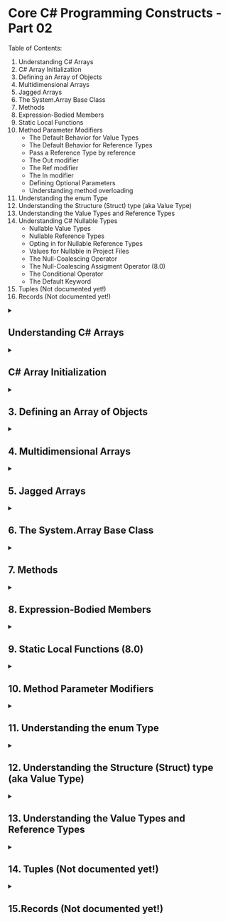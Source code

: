 # Core C# Programming Constructs - Part 02
Table of Contents:
1. Understanding C# Arrays
2. C# Array Initialization
3. Defining an Array of Objects
4. Multidimensional Arrays
5. Jagged Arrays
6. The System.Array Base Class
7. Methods
8. Expression-Bodied Members
9. Static Local Functions
10. Method Parameter Modifiers
    - The Default Behavior for Value Types
    - The Default Behavior for Reference Types
    - Pass a Reference Type by reference
    - The Out modifier
    - The Ref modifier
    - The In modifier
    - Defining Optional Parameters
    - Understanding method overloading
11. Understanding the enum Type
12. Understanding the Structure (Struct) type (aka Value Type)
13. Understanding the Value Types and Reference Types
14. Understanding C# Nullable Types
    - Nullable Value Types
    - Nullable Reference Types
    - Opting in for Nullable Reference Types
    - Values for Nullable in Project Files
    - The Null-Coalescing Operator
    - The Null-Coalescing Assigment Operator (8.0)
    - The Conditional Operator
    - The Default Keyword
15. Tuples (Not documented yet!)
16. Records (Not documented yet!)

<details>
<summary>

## Understanding C# Arrays
</summary>
<p>

An array is a set of contiguous data points of the same type (an array of ints, an array of strings, an array of SportsCar, etc.)

Example:
```csharp
class program
{
    static void Main(string[] args)
    {
        Console.WriteLine("**** Arrays *****");

        int[] aInts = new int[3];

        //Iterate array of Index value
        for (int i = 0; i < aInts.Length; i++)
        {
            Console.WriteLine($"Value of index in Array: {aInt[i]}");
        }

        //Iterate array over items
        foreach(int i int aInts)
        {
            Console.WriteLine($"Value of Array item: {i}");
        }

        Console.ReadLine();
    }
}
```

**Notes:**
- An array can be single-dimensional, multidimensional or jagged.
- The number of dimensions and the length of each dimensions are established when the array instance is created.
- The default values of numeric array elements are set to zero, and reference elements are set to null.
- A jagged array is an array of arrays, and therefore its elements are reference types and are initialized to null.
- Arrays are zero indexed.
- Array types are reference types derived from the abstract base type Array. All arrays implement IList, and IEnumerable. You can use the foreach statement to iterate through an array.
</p>
</details>

<details>
<summary>

## C# Array Initialization
</summary>
<p>

```csharp
//Array initialization syntax using the new keyword
string[] stringArray = new string[] { "one", "two", "three" };
bool[] boolArray = new bool[] { true, false, true, false };
int[] intArray = new int[] { 1, 5, 43, 23, 10 };
```

**Notes:**
- With the use of curly-bracket syntax, you do not need to specify the size of the array.
</p>
</details>

<details>
<summary>

## 3. Defining an Array of Objects
</summary>
<p>
System.Object is the ultimate base class to every type (including fundamental data types) in the .Net Core type system. Given this fact, if you were to define an array of System.Object data types, the subitems could be anything at all.

```csharp
Console.WriteLine("=> Array of objects");
object[] myObjects = new object[4];
myobject[0] = 10;
myobject[1] = false;
myobject[2] = "My String";

foreach (object obj in myObjects)
{
    Console.WriteLine($"Type: {obj.GetType(), Value: {obj}");
}
```
</p>
</details>

<details>
<summary>

## 4. Multidimensional Arrays
</summary>
<p>
Arrays can have more than one dimension. 

For example:
```csharp
int[,] intArray = new int[3,5];
int[,,] intArray2 = new int[4,4,3];
```

**Array Initialization**
```csharp
//Two dimensional array

int[,] array2D = new int[,] { {1,2}, {3,4}, {5,6}, {7,8} };
//The same array with dimensions specified.
int[,] array2Dx = new int[4,2] { {1,2}, {3,4}, {5,6}, {7,8} };

//You can also initialize the array without specifying the rank.
int[,] array4 = { {1,2}, {3,4}, {5,6}, {7,8} };
```
</p>
</details>

<details>
<summary>

## 5. Jagged Arrays
</summary>
<p>
A jagged array is an array whose elements are arrays, possibly of different sizes. A jagged array is sometimes called an "array of arrays".

Example:
The following is a declaration of a single-dimensional array that has three elements, each of which is a single-dimensional array of integers.
```csharp
int[][] jArray = new int[3][];
```

```csharp
class ArrayTest
{
    static void Main()
    {
        // Declare the array of two elements.
        int[][] arr = new int[2][];

        // Initialize the elements.
        arr[0] = new int[5] { 1, 3, 5, 7, 9 };
        arr[1] = new int[4] { 2, 4, 6, 8 };

        // Display the array elements.
        for (int i = 0; i < arr.Length; i++)
        {
            System.Console.Write("Element({0}): ", i);

            for (int j = 0; j < arr[i].Length; j++)
            {
                System.Console.Write("{0}{1}", arr[i][j], j == (arr[i].Length - 1) ? "" : " ");
            }
            System.Console.WriteLine();
        }
        // Keep the console window open in debug mode.
        System.Console.WriteLine("Press any key to exit.");
        System.Console.ReadKey();
    }
}
/* Output:
    Element(0): 1 3 5 7 9
    Element(1): 2 4 6 8
*/
```
</p>
</details>

<details>
<summary>

## 6. The System.Array Base Class
</summary>
<p>

| Member of Array Class | Meaning of Life |
| -- | -- |
| Clear | The static method sets a range of elements in the array to empty values. (0 for numbers, null for object references, false for Booleans)|
| CopyTo | This method is used to copy elements from the source array into the destination array.|
| Length | This property returns the number of items within the array.|
| Rank | This property returns the number of dimensions of the current array.|
| Revers | This static method reverses the contents of a one-dimensional array.|
| Sort | This static method sorts a one-dimensional array of instrinsic types.

```csharp
string[] strArray = new string[] { "Seha", "Evrim", "Neva" };

//Printing array items
for (int i = 0; i < strArray.Length; i++)
{
    Console.WriteLine($"Array Item Value: {strArray[i]}");
}

//Reversing array items
Array.Reverse(strArray);

for (int i = 0; i < strArray.Length; i++)
{
    Console.WriteLine($"Array Item Value: {strArray[i]}");
}
```
</p>
</details>

<details>
<summary>

## 7. Methods
</summary>
<p>
Methods are defined by an access modifier, return type (or void for no return type), and may or may not take parameters. A method that returns a value to the caller is commonly referred to as a function, while methods that do not return a value are commonly returned to as methods.

Example:
```csharp
class Program 
{
    static void Main(string[] args)
    {

    }

    //Function - Method
    static int AddTwoNumbers(int a, int b)
    {
        return a+b;
    }

    //No Return Value - Method
    static void WriteToConsole(string message)
    { 
        Console.WriteLine($"{Message}");
    }
}
```
</p>
</details>

<details>
<summary>

## 8. Expression-Bodied Members
</summary>
<p>
C# 6 introduced expression-bodied members that shorten the syntax for single-line methods.

Example:
```csharp
static int AddTwoNumbers(int a, int b) => a+b;
```
</p>
</details>

<details>
<summary>

## 9. Static Local Functions (8.0)
</summary>
<p>
Local functions is the ability to create method within method, referred to officially as local functions. A local function is a function declared inside another function.

Example:
```csharp
var result = AddTwoNumbers(5, 10);
Console.WriteLine($"Result: {result}");

static int? AddTwoNumbers(object a, object b)
{
    if (IsInteger(a) && IsInteger(b))
        return (int)a + (int)b;
    else
        return null;

    static bool IsInteger(object a)
    {
        if (a.GetType().ToString() == "System.Int32")
            return true;
        else
            return false;
    }
}
```
</p>
</details>

<details>
<summary>

## 10. Method Parameter Modifiers
</summary>
<p>

| Parameter Modifier | Meaning in life |
| -- | -- |
| (None) | If a value type parameter is not marked with a modifier, it is assummed to be passed by value, meaning the called method receives a copy of the original data. Reference types without a modifier are passed in by reference. | 
| out | Output parameters must be assigned by the method being called and, therefore are passed by reference. If the called method fails to assign output parameters, you are issued a compiler error.|
| ref | The value is initially assigned by the caller and may be optionally modified by the called method (as the data is also passed by reference). No compiler error is generated if the called method failes to assign a ref parameter.|
| in | New in 7.2, the in modifier indicates that a ref parameter is read-only by the called method.|
| params | This parameter modifier allows you to send in a variable number of arguments as a single logical parameter. A method can have only a single params modifier and it must be the final parameter of the method. In reality, you might not need to use the params modifier all to often; however, be aware that numerous methods within the base class libraries do make use of this C# language feature.|
</p>

- ## The Default Behavior for Value Types
The default manner in which a value type parameter is sent into a function is by value. Simply put, if you do not mark the argument with a modifier, a copy of the data is passed into the function.

Example: 
```csharp
class Program 
{
    static void Main(string[] args)
    {
        int x = 9, y = 10;
        Console.WriteLine($"Before method call, x: {x}, y: {y}");
        Console.WriteLine($"Result of the method call: {Add(x, y)}");
        Console.WriteLine($"After method call, x: {x}, y: {y}");
    }

    static int Add(int x, int y)
    {
        int result = x + y;
        x = x + 100;
        y = y + 100;

        Console.WriteLine($"In the method, after reassigning x: {x}, y: {y}");
        return result;
    }
}
```

- ## The Default Behavior of Reference Types

The default manner in which reference type parameter is sent into a function by reference for its properties, but value for itself.

When you pass a reference type by value:
- If the method assigns the parameter to refer to a different object, those changes aren't visible from the caller.
- If the method modifies the state of the object referred to by the parameter, those changes are visible from the caller.

Example:
```csharp
int[] arr = { 1, 4, 5 };
System.Console.WriteLine("Inside Main, before calling the method, the first element is: {0}", arr[0]);

Change(arr);
System.Console.WriteLine("Inside Main, after calling the method, the first element is: {0}", arr[0]);

static void Change(int[] pArray)
{
    pArray[0] = 888;  // This change affects the original element.
    pArray = new int[5] { -3, -1, -2, -3, -4 };   // This change is local.
    System.Console.WriteLine("Inside the method, the first element is: {0}", pArray[0]);
}
/* Output:
    Inside Main, before calling the method, the first element is: 1
    Inside the method, the first element is: -3
    Inside Main, after calling the method, the first element is: 888
*/
```

- ## Pass a Reference Type by reference

When you pass a reference type by reference:

- If the method assigns the parameter to refer to a different object, those changes are visible from the caller.
- If the method modifies the state of the object referred to by the parameter, those changes are visible from the caller.

Example:
```csharp
int[] arr = { 1, 4, 5 };
System.Console.WriteLine("Inside Main, before calling the method, the first element is: {0}", arr[0]);

Change(ref arr);
System.Console.WriteLine("Inside Main, after calling the method, the first element is: {0}", arr[0]);

static void Change(ref int[] pArray)
{
    // Both of the following changes will affect the original variables:
    pArray[0] = 888;
    pArray = new int[5] { -3, -1, -2, -3, -4 };
    System.Console.WriteLine("Inside the method, the first element is: {0}", pArray[0]);
}
/* Output:
    Inside Main, before calling the method, the first element is: 1
    Inside the method, the first element is: -3
    Inside Main, after calling the method, the first element is: -3
*/
```

- ## The Out modifier

**Notes:**
- You cannot use the out keyword for the following kinds of methods:
  - Async methods which you define by using the async modifier
  - Iterator methods, which include a yield return or yield break statement.
  - The out keyword cannot be used on the first argument of an extension method.

- ## The Ref modifier
Reference parameters are necessary when you want to allow a method to operate on (and usually change the values of) various data points declared in the caller's scope. 

**Notes:**
- Output parameters do not need to be initialized before they are passed to the method. The reason for this is that the method must assign output parameters before exiting.
- Reference parameters must be initialized before they are passed to the method. The reason for this is that you are passing a reference to an existing variable. If you don't assign it to an initial value, that would be the equivalent of operating on an unassigned local variable.
- The ref keyword cannot be used on the first argument on an extesion method when the argument is not a struct, or a generic type not constrained to be a struct.
- You cannot use the out keyword for the following kinds of methods:
  - Async methods which you define by using the async modifier
  - Iterator methods, which include a yield return or yield break statement.

Example:
```csharp
public static void SwapStrings(ref string s1, ref string s2)
{
    string tmpStr = s1;
    s1 = s2;
    s2 = tmpStr;
}
```

- ## The In modifier

The in modifier passes a value by reference (for both value and reference types) and prevents the called method from modifying the values. This clearly states a design intent in your code, as well as **potentially reducing memory pressure**. When value types are passed by value, they are copied (internally) by the called method. If the object is large (such as a large struct), the extra overhead of making a copy for local use can be significant.

Example:
```csharp
static int Add(in int x, in int y)
{
    //Error CS8331 Cannot assign to variable 'in int' because it is a readonly variable
    x = 10000;
    y = 20000;
    int ans = x+y;
    return ans;
}
```
**Notes:**
- Async methods, which you define by using the async modifier.
- Iterator methods, which include a yield return or yield break statement.
- The first argument of an extension method cannot have the in modifier unless that argument is a struct.
- The first argument of an extension method where that argument is a generic type (even when that type is constrained to be a struct.)

- ## Defining Optional Parameters
C# allows you to create methods that can take **optional** arguments. This technique allows the caller to invoke a single method while omitting arguments deemed unnecessary, provided the caller is happy with the specified defaults.

Example: 
```csharp
static void AddNumbers(int x, int y, int z = 0)
{
    return x + y + z;
}
```

- ## Understanding method overloading
Simply, when you define a set of identically named methods that differ by the number of (or type) of parameters, the method in question is said to be overloaded.

Example:
```csharp
static class MathOps
{
    public static int Add(int[] intArray)
    {
        int retVal= 0;

        foreach(int i in intArray)
            retVal = retVal + i;

        return retVal;
    }

    public static int Add(int x, int y)
    {
        return x + y;
    }

    public static int Add(int x, int y, int z = 0)
    {
        return x + y + z;
    }

    public static double Add(double x, double y)
    {
        return x + y;
    }
}
```
</details>

<details>
<summary>

## 11. Understanding the enum Type
</summary>
<p>
An enumeration type (or enum type) is a value type defined by a set of named constants of the underlying integral numeric type. To define an enumeration type, use the **enum** keyword and specify the names of enum members. 

**Notes:** By convention, enum types are suffixed with Enum. 
Example:
```csharp
public enum PaymentTypeEnum
{
    PayWithCreditCard, // = 0
    PayWithCash, // = 1
    PayWithMealTicket // = 2
}

//By controlling storage type
public enum PaymentTypeEnum: sbyte
{
    PayWithCreditCard, // = 0
    PayWithCash, // = 1
    PayWithMealTicket // = 2
}

//By controlling storage and enum values
public enum PaymentTypeEnum: sbyte
{
    PayWithCreditCard = 100,
    PayWithCash = 101,
    PayWithMealTicket = 102
}
```
</p>
</details>

<details>
<summary>

## 12. Understanding the Structure (Struct) type (aka Value Type)
</summary>
<p>

A **structure type** (or struct type) is a value type that can encapsulate data and related functionality. You use the struct keyword to define a structure type.

Example:
```csharp
public struct Coords
{
    public double X;
    public double Y,

    public struct Coords(double x, double y)
    {
        X = y;
        Y = y;
    }

    public override string ToString() => $"({X},{Y})";
}
```

Usage:
```csharp
//Usage - 01
Point p1;
p1.X = 100;
p1.Y = 102;
p1.Display();

//Usage - 02
Point p2 = new Point();
p2.Display();

//Erronous Usage
Point p3;
p3.X = 102;
p3.Display(); //Error! Did not assign Y value

struct Point
{
    public int X;
    public int Y;

    public void Increment()
    {
        X++;
        Y++;
    }

    public void Decrement()
    {
        X--;
        Y--;
    }

    public void Display()
    {
        Console.WriteLine($"X = {X}, Y = {Y}");
    }
}
```

**Notes:** You can think of a struct as a lighweight class type, given that structures provide a way to define a type that supports encapsulation but cannot be used to build a family of related types. When you need to build a family of related types through inheritance, you will need to make use of class types.
</p>
</details>

<details>
<summary>

## 13. Understanding the Value Types and Reference Types
</summary>
<p>

Unlike, arrays, string or enumerations, C# structures do not have an identically named representation in the .Net Core library but are implicitly derived from System.ValueType. The role of System.ValueType is to ensure that the derived type (e.g., any structure) is allocated on the **stack**, rather than the garbage-collected **heap**.

Simply put, data collected on the stack can be created and destroyed quickly, as its lifetime is determined by the defining scope. The base class of ValueType is System.Object.

**Heap-allocated** data, on the other hand, is monitoerd by the .Net Core Garbage collector and has a lifetime that is determined by a large number of factors.

- ## Value Types, Reference Types, and the Assignment Operator
    - ## Value Types
When you assign one value type to another, a member-by-member copy of the field data is achieved.

A variable of a value type contains an instance of the type. This differs from a variable of a reference type, which contains a reference to an instance of the type. By default, on **assignment**, passing an argument to a method, and returning a method result, variable values are copied. The case of value-type variables, the corresponding type instances are copied.

Example:
```csharp
using System;

public struct MutablePoint
{
    public int X;
    public int Y;

    public MutablePoint(int x, int y) => (X, Y) = (x, y);

    public override string ToString() => $"({X}, {Y})";
}

public class Program
{
    public static void Main()
    {
        var p1 = new MutablePoint(1, 2);
        var p2 = p1;
        p2.Y = 200;
        Console.WriteLine($"{nameof(p1)} after {nameof(p2)} is modified: {p1}");
        Console.WriteLine($"{nameof(p2)}: {p2}");

        MutateAndDisplay(p2);
        Console.WriteLine($"{nameof(p2)} after passing to a method: {p2}");
    }

    private static void MutateAndDisplay(MutablePoint p)
    {
        p.X = 100;
        Console.WriteLine($"Point mutated in a method: {p}");
    }
}
// Expected output:
// p1 after p2 is modified: (1, 2)
// p2: (1, 200)
// Point mutated in a method: (100, 200)
// p2 after passing to a method: (1, 200)
```

If a value type contains a data member of a reference type, only the reference to the instance of the reference type is copied when a value-type instance is copied. Both the copy and original value-type instance have access to the same reference-type instance. 

Example:
```csharp
using System;
using System.Collections.Generic;

public struct TaggedInteger
{
    public int Number;
    private List<string> tags;

    public TaggedInteger(int n)
    {
        Number = n;
        tags = new List<string>();
    }

    public void AddTag(string tag) => tags.Add(tag);

    public override string ToString() => $"{Number} [{string.Join(", ", tags)}]";
}

public class Program
{
    public static void Main()
    {
        var n1 = new TaggedInteger(0);
        n1.AddTag("A");
        Console.WriteLine(n1);  // output: 0 [A]

        var n2 = n1;
        n2.Number = 7;
        n2.AddTag("B");

        Console.WriteLine(n1);  // output: 0 [A, B]
        Console.WriteLine(n2);  // output: 7 [A, B]
    }
}
```

- ## Passing Reference Types by Value
Example:
```csharp
class Person
{
    public string personName;
    public int personAge;

    public Person(string name, int age)
    {
        personAge = age;
        personName = name;
    }

    public Person() { }

    public string Display()
    {
        return $"Name: {personName}, Age: {personAge}";
    }
}

public class Program
{
    static void SendAPersonByValue(Person p, int age)
    {
        p.personAge = age;
        //Will the caller see the reassigment?
        p = new Person("Nikki", age + 1);
    }

    static void Main(string[] args)
    {
        //Passing ref-types by value
        Console.WriteLine("**** Passing person object by value Example ****");
        Person fred = new Person("Fred", 12);
        Console.WriteLine($"Initial state of Fred Instance of type Person -> {fred.Display()}");

        Console.WriteLine();

        Console.WriteLine($"SendAPersonValue is to be called with Passing Fred by Value and Age to Set 99");
        SendAPersonByValue(fred, 99);
        Console.WriteLine($"SendAPersonValue is called with Passing Fred by Value and Age to set 99, Fred - > {fred.Display()}");

        Console.WriteLine();

        Console.WriteLine("A new instance to be created by using Fred instance of the type");
        var jane = fred;
        Console.WriteLine("Fred object is copied to Jane");

        Console.WriteLine();

        Console.WriteLine($"SendAPersonValue is to be called with Passing Jane by Value and Age to Set 101");
        SendAPersonByValue(jane, 101);
        Console.WriteLine($"SendAPersonValue is called with Passing Jane by Value and Age to set 101, Jane ->  {jane.Display()}");
        Console.WriteLine($"Current state of Fred Instance of type Person - >{fred.Display()}");
    }
}

/*
**** Passing person object by value Example ****
Initial state of Fred Instance of type Person -> Name: Fred, Age: 12

SendAPersonValue is to be called with Passing Fred by Value and Age to Set 99
SendAPersonValue is called with Passing Fred by Value and Age to set 99, Fred - > Name: Fred, Age: 99

A new instance to be created by using Fred instance of the type
Fred object is copied to Jane

SendAPersonValue is to be called with Passing Jane by Value and Age to Set 101
SendAPersonValue is called with Passing Jane by Value and Age to set 101, Jane ->  Name: Fred, Age: 101
Current state of Fred Instance of type Person - >Name: Fred, Age: 101 
*/
```

- ## Passing Reference Types by Reference

```csharp
class Person
{
    public string personName;
    public int personAge;

    public Person(string name, int age)
    {
        personAge = age;
        personName = name;
    }

    public Person() { }

    public string Display()
    {
        return $"Name: {personName}, Age: {personAge}";
    }
}

public class Program
{
    static void SendAPersonByValue(ref Person p, int age)
    {
        p.personAge = age;
        //Will the caller see the reassigment?
        p = new Person("Nikki", age + 1);
    }

    static void Main(string[] args)
    {
        //Passing ref-types by value
        Console.WriteLine("**** Passing person object by reference Example ****");
        Person fred = new Person("Fred", 12);
        Console.WriteLine($"Initial state of Fred Instance of type Person -> {fred.Display()}");

        Console.WriteLine();

        Console.WriteLine($"SendAPersonValue is to be called with Passing Fred by Value and Age to Set 99");
        SendAPersonByValue(ref fred, 99);
        Console.WriteLine($"SendAPersonValue is called with Passing Fred by Value and Age to set 99, Fred - > {fred.Display()}");

        Console.WriteLine();

        Console.WriteLine("A new instance to be created by using Fred instance of the type");
        var jane = fred;
        Console.WriteLine("Fred object is copied to Jane");

        Console.WriteLine();

        Console.WriteLine($"SendAPersonValue is to be called with Passing Jane by Value and Age to Set 101");
        SendAPersonByValue(ref jane, 101);
        Console.WriteLine($"SendAPersonValue is called with Passing Jane by Value and Age to set 101, Jane ->  {jane.Display()}");
        Console.WriteLine($"Current state of Fred Instance of type Person - >{fred.Display()}");
    }
}

/*
**** Passing person object by reference Example ****
Initial state of Fred Instance of type Person -> Name: Fred, Age: 12

SendAPersonValue is to be called with Passing Fred by Value and Age to Set 99
SendAPersonValue is called with Passing Fred by Value and Age to set 99, Fred - > Name: Nikki, Age: 100

A new instance to be created by using Fred instance of the type
Fred object is copied to Jane

SendAPersonValue is to be called with Passing Jane by Value and Age to Set 101
SendAPersonValue is called with Passing Jane by Value and Age to set 101, Jane ->  Name: Nikki, Age: 102
Current state of Fred Instance of type Person - >Name: Nikki, Age: 101
*/
```

- ## Value Types and Reference Types Comparison

| Intriguing Question | Value Type | Reference Type |
| -- | -- | -- |
| Where are objects are allocated? | Allocated on the stack | Allocated on the managed heap |
| How is a variable represented? | Value type variables are local copies. | Reference type variables are pointing to the memory occupied by the allocated instance. | 
| What is the base type? | Implicitly extends, System.ValueType | Can derive from any other type (except System.ValueType), as long as that type is not "sealed". |
| Can this type function as a base to other types? | No, Value types are always sealed and cannot be inherited from. | Yes, If the type is not sealed, it may function as a base to other types. |
| What is the default parameter-passing behavior? | Variables are passed by value. | For reference types, the reference is copied by value. |
| Can this type override System.Object.Finalize()? | No | Yes, indirectly. |
| Can I define constructors for this type? | Yes, but the default constructor is reserved. | But of course.! |
| When do variables of this type die? | When they fall out of the defining scope. | When the object is garbage collected. |

- ## 14. Understanding C# Nullable Types

- ## Nullable Value Types
As you know, C# data types have a fixed range and are represented as a type in the System namespace. For example, the System.Boolean data type can be assigned a value from the set {true, false}. Value types can never be assigned the value of null, as that is used to establish an empty object reference.

C# supports the concept of **nullable data types**. Simply put, a nullable type can represent all the values of its underlying type, plus the value null. Thus, if you declare a nullable bool, it could be assigned a value from the set {true, false, null}.

In C#, the **?** suffix notation is a shorthand for creating an instance of the generic System.Nullable<T> structure type.

Example:
```csharp
int? nullableInt = 10;
double? nullableDouble = 3.14;
bool? nullableBool = null;
char? nullableChar = 'a';
int[]? arrayOfNullableInts = new Int?[10];
```

- ## Nullable Reference Types

A significant change in C# 8 is the support for nullable reference types. In fact, the change is so significant that .Net FW could not be updated to support this new feature. Hence, the decisions to only support C# 8 in .Net Core 3.0 or later and the decision that support for nullable reference types is an opt in. By default, when you create a new project in .NetCore 3/3.1, reference types work the same way that they did on C# 7.

- ## Opting in for Nullable Reference Types
Support for nullable reference types is controlled by setting a Nullable Context. This can be as big as an entire project (by updating the project file) or as small as a few lines (by using compiler directives). 
- Nullable Annotation Context: This enables/disables the nullable annotation (?) for nullable reference types.
- Nullable Warning Context: This enables/disables the compiler warnings for nullable reference types.

Update the project file to support nullabe reference types by adding the <Nullable> node.

Example:

```xml
    <PropertyGroup>
        <OutputType>Exe</OutputType>
        <TargetFramework>netcoreapp3.1</TargetFramework>
        <Nullable>enable</Nullable>
    </PropertyGroup>
```
- ## Values for Nullable in Project Files
| Value | Meaning in Life |
| -- | -- |
| Enable | Nullable Annotations are enabled an Nullable Warnings are enabled.|
| Warnings | Nullable Annotations are disabled and Nullable Warnings are enabled. |
| Annotations | Nullable Annotations are enabled and Nullable Warnings are disabled. | 
| Disable | Nullable Annotations are disabled and Nullable Warnings are disabled. |

- ## The Null-Coalescing Operator

The null-coalescing operator ?? returns the value of its left-hand operand if it isn't null; otherwise, it evaluates the right-hand operand and returns its result. The ?? operator doesn't evaluate its right-hand operand if the left-hand operand evaluates to non-null.

Example:
```csharp
List<int> numbers = null;
int? a = null;

(numbers ??= new List<int>()).Add(5);
Console.WriteLine(string.Join(" ", numbers));  // output: 5

numbers.Add(a ??= 0);
Console.WriteLine(string.Join(" ", numbers));  // output: 5 0
Console.WriteLine(a);  // output: 0
```

**Notes:** 
- The left-hand operand of the **??** operator must be a variable, a **operator**, or an **indexer** element.
- The type of the left-hand operand of the **??** and **??=** operators can't be a non-nullable value type.

- ## The Null-Coalescing Assigment Operator (8.0)

Building on the null-coalescing operator, C# 8 introduced the null-coalescing operator **??=**. This operator assigns the left hand-side to the right-hand side only if the left-hand side is null.

Example:
```csharp
int? nullableInt = null;
nullableInt ??=12;
nullableInt ??=14;
Console.WriteLine($"Output:{nullableInt}");
```

- ## The Conditional Operator
A null-conditional operator applies a member access, ?., or element access, ?[], operation to its operand only if that operand evaluates to non-null; otherwise, it returns null.

- If a evaluates to null, the result of a?.x or a?[x] is null.
- If a evaluates to non-null, the result of a?.x or a?[x] is the same as the result of a.x or a[x], respectively.

Example:
```csharp
double SumNumbers(List<double[]> setsOfNumbers, int indexOfSetToSum)
{
    return setsOfNumbers?[indexOfSetToSum]?.Sum() ?? double.NaN;
}

var sum1 = SumNumbers(null, 0);
Console.WriteLine(sum1);  // output: NaN

var numberSets = new List<double[]>
{
    new[] { 1.0, 2.0, 3.0 },
    null
};

var sum2 = SumNumbers(numberSets, 0);
Console.WriteLine(sum2);  // output: 6

var sum3 = SumNumbers(numberSets, 1);
Console.WriteLine(sum3);  // output: NaN
```

- ## The Default Keyword

```csharp
    internal class Program
    {
        static void Main(string[] args)
        {
            Console.WriteLine("***** Testing aInt *****");
            int? aInt = default;

            if (aInt is null)
            {
                Console.WriteLine($"aInt is null");
                aInt ??= 22;
                Console.WriteLine($"Current value of aInt is {aInt}");
            }
            else
                Console.WriteLine($"aInt is not null and the value of aInt: {aInt}");

            Console.WriteLine();
            Console.WriteLine("***** Testing bInt *****");

            int? bInt = default(int);

            if (aInt is null)
            {
                Console.WriteLine($"bInt is null");
                bInt ??= 32;
                Console.WriteLine($"Current value of aInt is {bInt}");
            }
            else
                Console.WriteLine($"bInt is not null and the value of bInt: {bInt}");
        }
    }

    /*

    ***** Testing aInt *****
    aInt is null
    Current value of aInt is 22

    ***** Testing bInt *****
    bInt is not null and the value of bInt: 0
    */
}
```
</p>
</details>

<details>
<summary>

## 14. Tuples (Not documented yet!)
</summary>
<p>
</p>
</details>

<details>
<summary>

## 15.Records (Not documented yet!)
</summary>
<p>

Beginning with C# 9, you use the **record** keyword to define a **reference type** that provides built-in functionality for encapsulating data. C# 10 allows the **record class** syntax as a synonym to clarify a reference type, and **record struct** to define a value type with similar functionality. 

The following two examples demonstrate record (or record class) reference types:
```csharp
public record Person(string FirstName, string LastName);

//or 

public record Person
{
    public string FirstName { get; init; } = default!;
    public string LastName { get; init; } = default!;
};
```

While records can be mutable, they're primarily intended for supporting immutable data models. The record type offers the following features:

Concise syntax for creating a reference type with immutable properties
Built-in behavior useful for a data-centric reference type:
- Value equality
- Concise syntax for nondestructive mutation
- Built-in formatting for display
- Support for inheritance hierarchies

**Value equality of Records**


If you don't override or replace equality methods, the type you declare governs how equality is defined:

- For class types, two objects are equal if they refer to the same object in memory.
- For struct types, two objects are equal if they are of the same type and store the same values.
- For record types, including record struct and readonly record struct, two objects are equal if they are of the same type and store the same values.

The definition of equality for a **record struct** is the same as for a struct. The difference is that for a **struct**, the implementation is in ValueType.Equals(Object) and relies on reflection. For records, the implementation is compiler synthesized and uses the declared data members.

Reference equality is required for some data models. For example, Entity Framework Core depends on reference equality to ensure that it uses only one instance of an entity type for what is conceptually one entity. **For this reason, records and record structs aren't appropriate for use as entity types in Entity Framework Core.**

The following example illustrates value equality of record types:

```csharp
public record Person(string FirstName, string LastName, string[] PhoneNumbers);

public static void Main()
{
    var phoneNumbers = new string[2];
    Person person1 = new("Nancy", "Davolio", phoneNumbers);
    Person person2 = new("Nancy", "Davolio", phoneNumbers);
    Console.WriteLine(person1 == person2); // output: True

    person1.PhoneNumbers[0] = "555-1234";
    Console.WriteLine(person1 == person2); // output: True

    Console.WriteLine(ReferenceEquals(person1, person2)); // output: False
}
```

To implement value equality, the compiler synthesizes several methods, including:

- An override of **Object.Equals(Object)**. It is an error if the override is declared explicitly.

This method is used as the basis for the **Object.Equals(Object, Object)** static method when both parameters are non-null.

- A **virtual**, or **sealed**, Equals(R? other) where R is the record type. This method implements **IEquatable\<T>**. This method can be declared explicitly.

- If the record type is derived from a base record type Base, **Equals(Base? other)**. It is an error if the override is declared explicitly. If you provide your own implementation of **Equals(R? other)**, provide an implementation of GetHashCode also.

- An override of **Object.GetHashCode()**. This method can be declared explicitly.

- Overrides of operators == and !=. It is an error if the operators are declared explicitly.

- If the record type is derived from a base record type, **protected override Type EqualityContract { get; };**. This property can be declared explicitly. For more information, see Equality in inheritance hierarchies.

If a record type has a method that matches the signature of a synthesized method allowed to be declared explicitly, the compiler doesn't synthesize that method.

**Built-in formatting for display**

Record types have a compiler-generated ToString method that displays the names and values of public properties and fields. The ToString method returns a string of the following format:

**\<record type name> { \<property name> = \<value>, \<property name> = \<value>, ...}**


The string printed for \<value> is the string returned by the ToString() for the type of the property. In the following example, ChildNames is a System.Array, where ToString returns System.String[]:

```csharp
Person { FirstName = Nancy, LastName = Davolio, ChildNames = System.String[] }
```

**Inheritance**
This section only applies to record class types.

A record can inherit from another record. However, a record can't inherit from a class, and a class can't inherit from a record.

**With Expression** 
A with expression produces a copy of its operand with the specified properties and fields modified. you use object initializer syntax to specify what members to modify and their new values:

```csharp
using System;

public class WithExpressionBasicExample
{
    public record NamedPoint(string Name, int X, int Y);

    public static void Main()
    {
        var p1 = new NamedPoint("A", 0, 0);
        Console.WriteLine($"{nameof(p1)}: {p1}");  // output: p1: NamedPoint { Name = A, X = 0, Y = 0 }
        
        var p2 = p1 with { Name = "B", X = 5 };
        Console.WriteLine($"{nameof(p2)}: {p2}");  // output: p2: NamedPoint { Name = B, X = 5, Y = 0 }
        
        var p3 = p1 with 
            { 
                Name = "C", 
                Y = 4 
            };
        Console.WriteLine($"{nameof(p3)}: {p3}");  // output: p3: NamedPoint { Name = C, X = 0, Y = 4 }

        Console.WriteLine($"{nameof(p1)}: {p1}");  // output: p1: NamedPoint { Name = A, X = 0, Y = 0 }

        var apples = new { Item = "Apples", Price = 1.19m };
        Console.WriteLine($"Original: {apples}");  // output: Original: { Item = Apples, Price = 1.19 }
        var saleApples = apples with { Price = 0.79m };
        Console.WriteLine($"Sale: {saleApples}");  // output: Sale: { Item = Apples, Price = 0.79 }
    }
}
```

In C# 9.0, a left-hand operand of a with expression must be of a record type. Beginning with C# 10, a left-hand operand of a with expression can also be of a structure type or an anonymous type.

The result of a with expression has the same run-time type as the expression's operand, as the following example shows:

```csharp
using System;

public class InheritanceExample
{
    public record Point(int X, int Y);
    public record NamedPoint(string Name, int X, int Y) : Point(X, Y);

    public static void Main()
    {
        Point p1 = new NamedPoint("A", 0, 0);
        Point p2 = p1 with { X = 5, Y = 3 };
        Console.WriteLine(p2 is NamedPoint);  // output: True
        Console.WriteLine(p2);  // output: NamedPoint { X = 5, Y = 3, Name = A }
    }
}
```

**with Expression in derived records**

The result of a with expression has the same run-time type as the expression's operand. All properties of the run-time type get copied, but you can only set properties of the compile-time type, as the following example shows:

```csharp
public record Point(int X, int Y)
{
    public int Zbase { get; set; }
};
public record NamedPoint(string Name, int X, int Y) : Point(X, Y)
{
    public int Zderived { get; set; }
};

public static void Main()
{
    Point p1 = new NamedPoint("A", 1, 2) { Zbase = 3, Zderived = 4 };

    Point p2 = p1 with { X = 5, Y = 6, Zbase = 7 }; // Can't set Name or Zderived
    Console.WriteLine(p2 is NamedPoint);  // output: True
    Console.WriteLine(p2);
    // output: NamedPoint { X = 5, Y = 6, Zbase = 7, Name = A, Zderived = 4 }

    Point p3 = (NamedPoint)p1 with { Name = "B", X = 5, Y = 6, Zbase = 7, Zderived = 8 };
    Console.WriteLine(p3);
    // output: NamedPoint { X = 5, Y = 6, Zbase = 7, Name = B, Zderived = 8 }
}
```

**Generic Constraints**
There's no generic constraint that requires a type to be a record. Records satisfy either the class or struct constraint. To make a constraint on a specific hierarchy of record types, put the constraint on the base record as you would a base class. For more information, see Constraints on type parameters.
</p>
</details>